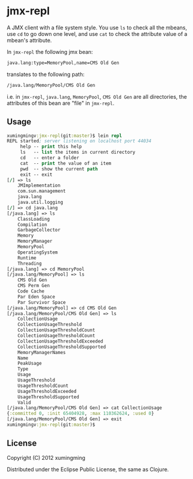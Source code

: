 # jmx-repl

A JMX client with a file system style. You use `ls` to check all the mbeans, use `cd` to go down one level, and use `cat` to check the attribute value of a mbean's attribute.

In `jmx-repl` the following jmx bean:

```bash
java.lang:type=MemoryPool,name=CMS Old Gen
```

translates to the following path:

```bash
/java.lang/MemoryPool/CMS Old Gen
```
i.e. in `jmx-repl`, `java.lang`, `MemoryPool`, `CMS Old Gen` are all directories, the attributes of this bean are "file" in `jmx-repl`.

## Usage

```clojure
xumingmingv:jmx-repl(git:master)$ lein repl
REPL started; server listening on localhost port 44034
	 help -- print this help
	 ls   -- list the items in current directory
	 cd   -- enter a folder
	 cat  -- print the value of an item
	 pwd  -- show the current path
	 exit -- exit
[/] => ls
	JMImplementation
	com.sun.management
	java.lang
	java.util.logging
[/] => cd java.lang
[/java.lang] => ls
	ClassLoading
	Compilation
	GarbageCollector
	Memory
	MemoryManager
	MemoryPool
	OperatingSystem
	Runtime
	Threading
[/java.lang] => cd MemoryPool
[/java.lang/MemoryPool] => ls
	CMS Old Gen
	CMS Perm Gen
	Code Cache
	Par Eden Space
	Par Survivor Space
[/java.lang/MemoryPool] => cd CMS Old Gen
[/java.lang/MemoryPool/CMS Old Gen] => ls
	CollectionUsage
	CollectionUsageThreshold
	CollectionUsageThresholdCount
	CollectionUsageThresholdCount
	CollectionUsageThresholdExceeded
	CollectionUsageThresholdSupported
	MemoryManagerNames
	Name
	PeakUsage
	Type
	Usage
	UsageThreshold
	UsageThresholdCount
	UsageThresholdExceeded
	UsageThresholdSupported
	Valid
[/java.lang/MemoryPool/CMS Old Gen] => cat CollectionUsage
{:committed 0, :init 65404928, :max 110362624, :used 0}
[/java.lang/MemoryPool/CMS Old Gen] => exit
xumingmingv:jmx-repl(git:master)$
```

## License

Copyright (C) 2012 xumingming

Distributed under the Eclipse Public License, the same as Clojure.
